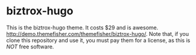 # biztrox-hugo
This is the biztrox-hugo theme. It costs $29 and is awesome. http://demo.themefisher.com/themefisher/biztrox-hugo/. Note that, if you clone this repository and use it, you must pay them for a license, as this is _NOT_ free software.

